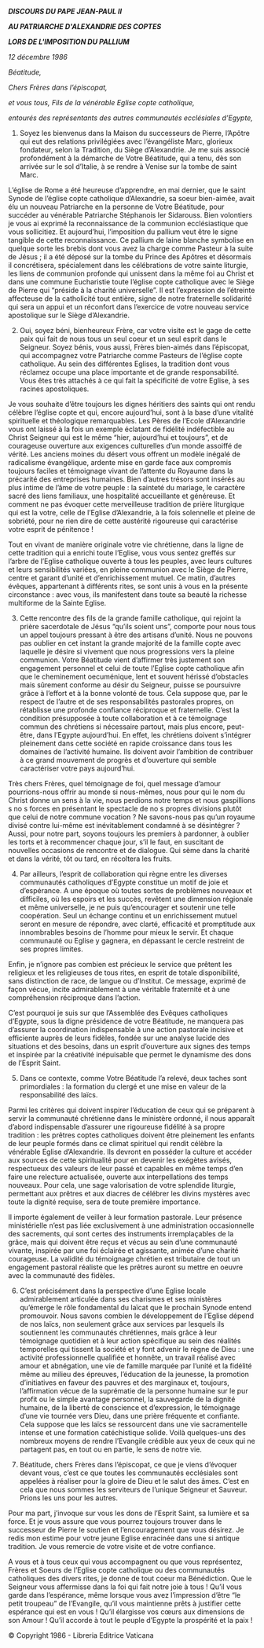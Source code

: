 ***DISCOURS DU PAPE JEAN-PAUL II***

***AU PATRIARCHE D'ALEXANDRIE DES COPTES***

***LORS DE L'IMPOSITION DU PALLIUM***

*12 décembre 1986*

*Béatitude,*

*Chers Frères dans l’épiscopat,*

*et vous tous, Fils de la vénérable Eglise copte catholique,*

*entourés des représentants des autres communautés ecclésiales d’Egypte,*

1. Soyez les bienvenus dans la Maison du successeurs de Pierre, l’Apôtre qui eut des relations privilégiées avec l’évangéliste Marc, glorieux fondateur, selon la Tradition, du Siège d’Alexandrie. Je me suis associé profondément à la démarche de Votre Béatitude, qui a tenu, dès son arrivée sur le sol d’Italie, à se rendre à Venise sur la tombe de saint Marc.

L’église de Rome a été heureuse d’apprendre, en mai dernier, que le saint Synode de l’église copte catholique d’Alexandrie, sa soeur bien-aimée, avait élu un nouveau Patriarche en la personne de Votre Béatitude, pour succéder au vénérable Patriarche Stéphanois Ier Sidarouss. Bien volontiers je vous ai exprimé la reconnaissance de la communion ecclésiastique que vous sollicitiez. Et aujourd’hui, l’imposition du pallium veut être le signe tangible de cette reconnaissance. Ce pallium de laine blanche symbolise en quelque sorte les brebis dont vous avez la charge comme Pasteur à la suite de Jésus ; il a été déposé sur la tombe du Prince des Apôtres et désormais il concrétisera, spécialement dans les célébrations de votre sainte liturgie, les liens de communion profonde qui unissent dans la même foi au Christ et dans une commune Eucharistie toute l’église copte catholique avec le Siège de Pierre qui “préside à la charité universelle”. Il est l’expression de l’étreinte affecteuse de la catholicité tout entière, signe de notre fraternelle solidarité qui sera un appui et un réconfort dans l’exercice de votre nouveau service apostolique sur le Siège d’Alexandrie.

2. Oui, soyez béni, bienheureux Frère, car votre visite est le gage de cette paix qui fait de nous tous un seul coeur et un seul esprit dans le Seigneur. Soyez bénis, vous aussi, Frères bien-aimés dans l’épiscopat, qui accompagnez votre Patriarche comme Pasteurs de l’église copte catholique. Au sein des différentes Eglises, la tradition dont vous réclamez occupe una place importante et de grande responsabilité. Vous êtes très attachés à ce qui fait la spécificité de votre Eglise, à ses racines apostoliques.

Je vous souhaite d’être toujours les dignes héritiers des saints qui ont rendu célèbre l’église copte et qui, encore aujourd’hui, sont à la base d’une vitalité spirituelle et théologique remarquables. Les Pères de l’Ecole d’Alexandrie vous ont laissé à la fois un exemple éclatant de fidélité indéfectible au Christ Seigneur qui est le même “hier, aujourd’hui et toujours”, et de courageuse ouverture aux exigences culturelles d’un monde assoiffé de vérité. Les anciens moines du désert vous offrent un modèle inégalé de radicalisme évangélique, ardente mise en garde face aux compromis toujours faciles et témoignage vivant de l’attente du Royaume dans la précarité des entreprises humaines. Bien d’autres trésors sont insérés au plus intime de l’âme de votre peuple : la sainteté du mariage, le caractère sacré des liens familiaux, une hospitalité accueillante et généreuse. Et comment ne pas évoquer cette merveilleuse tradition de prière liturgique qui est la votre, celle de l’Eglise d’Alexandrie, à la fois solennelle et pleine de sobriété, pour ne rien dire de cette austérité rigoureuse qui caractérise votre esprit de pénitence !

Tout en vivant de manière originale votre vie chrétienne, dans la ligne de cette tradition qui a enrichi toute l’Eglise, vous vous sentez greffés sur l’arbre de l’Eglise catholique ouverte à tous les peuples, avec leurs cultures et leurs sensibilités variées, en pleine communion avec le Siège de Pierre, centre et garant d’unité et d’enrichissement mutuel. Ce matin, d’autres évêques, appartenant à différents rites, se sont unis à vous en la présente circonstance : avec vous, ils manifestent dans toute sa beauté la richesse multiforme de la Sainte Eglise.

3. Cette rencontre des fils de la grande famille catholique, qui rejoint la prière sacerdotale de Jésus “qu’ils soient uns”, comporte pour nous tous un appel toujours pressant à être des artisans d’unité. Nous ne pouvons pas oublier en cet instant la grande majorité de la famille copte avec laquelle je désire si vivement que nous progressions vers la pleine communion. Votre Béatitude vient d’affirmer très justement son engagement personnel et celui de toute l’Eglise copte catholique afin que le cheminement oecuménique, lent et souvent hérissé d’obstacles mais sûrement conforme au désir du Seigneur, puisse se poursuivre grâce à l’effort et à la bonne volonté de tous. Cela suppose que, par le respect de l’autre et de ses responsabilités pastorales propres, on rétablisse une profonde confiance réciproque et fraternelle. C’est la condition présupposée à toute collaboration et à ce témoignage commun des chrétiens si nécessaire partout, mais plus encore, peut-être, dans l’Egypte aujourd’hui. En effet, les chrétiens doivent s’intégrer pleinement dans cette société en rapide croissance dans tous les domaines de l’activité humaine. Ils doivent avoir l’ambition de contribuer à ce grand mouvement de progrès et d’ouverture qui semble caractériser votre pays aujourd’hui.

Très chers Frères, quel témoignage de foi, quel message d’amour pourrions-nous offrir au monde si nous-mêmes, nous pour qui le nom du Christ donne un sens à la vie, nous perdions notre temps et nous gaspillions s no s forces en présentant le spectacle de no s propres divisions plutôt que celui de notre commune vocation ? Ne savons-nous pas qu’un royaume divisé contre lui-même est inévitablement condamné à se désintégrer ? Aussi, pour notre part, soyons toujours les premiers à pardonner, à oublier les torts et à recommencer chaque jour, s’il le faut, en suscitant de nouvelles occasions de rencontre et de dialogue. Qui sème dans la charité et dans la vérité, tôt ou tard, en récoltera les fruits.

4. Par ailleurs, l’esprit de collaboration qui règne entre les diverses communautés catholiques d’Egypte constitue un motif de joie et d’espérance. A une époque où toutes sortes de problèmes nouveaux et difficiles, où les espoirs et les succès, revêtent une dimension régionale et même universelle, je ne puis qu’encourager et soutenir une telle coopération. Seul un échange continu et un enrichissement mutuel seront en mesure de répondre, avec clarté, efficacité et promptitude aux innombrables besoins de l’homme pour mieux le servir. Et chaque communauté ou Eglise y gagnera, en dépassant le cercle restreint de ses propres limites.

Enfin, je n’ignore pas combien est précieux le service que prêtent les religieux et les religieuses de tous rites, en esprit de totale disponibilité, sans distinction de race, de langue ou d’Institut. Ce message, exprimé de façon vécue, incite admirablement à une véritable fraternité et à une compréhension réciproque dans l’action.

C’est pourquoi je suis sur que l’Assemblée des Evêques catholiques d’Egypte, sous la digne présidence de votre Béatitude, ne manquera pas d’assurer la coordination indispensable à une action pastorale incisive et efficiente auprès de leurs fidèles, fondée sur une analyse lucide des situations et des besoins, dans un esprit d’ouverture aux signes des temps et inspirée par la créativité inépuisable que permet le dynamisme des dons de l’Esprit Saint.

5. Dans ce contexte, comme Votre Béatitude l’a relevé, deux taches sont primordiales : la formation du clergé et une mise en valeur de la responsabilité des laïcs.

Parmi les critères qui doivent inspirer l’éducation de ceux qui se préparent à servir la communauté chrétienne dans le ministère ordonné, il nous apparaît d’abord indispensable d’assurer une rigoureuse fidélité à sa propre tradition : les prêtres coptes catholiques doivent être pleinement les enfants de leur peuple formés dans ce climat spirituel qui rendit célèbre la vénérable Eglise d’Alexandrie. Ils devront en posséder la culture et accéder aux sources de cette spiritualité pour en devenir les exégètes avisés, respectueux des valeurs de leur passé et capables en même temps d’en faire une relecture actualisée, ouverte aux interpellations des temps nouveaux. Pour cela, une sage valorisation de votre splendide liturgie, permettant aux prêtres et aux diacres de célébrer les divins mystères avec toute la dignité requise, sera de toute première importance.

Il importe également de veiller à leur formation pastorale. Leur présence ministérielle n’est pas liée exclusivement à une administration occasionnelle des sacrements, qui sont certes des instruments irremplaçables de la grâce, mais qui doivent être reçus et vécus au sein d’une communauté vivante, inspirée par une foi éclairée et agissante, animée d’une charité courageuse. La validité du témoignage chrétien est tributaire de tout un engagement pastoral réaliste que les prêtres auront su mettre en oeuvre avec la communauté des fidèles.

6. C’est précisément dans la perspective d’une Eglise locale admirablement articulée dans ses charismes et ses ministères qu’émerge le rôle fondamental du laïcat que le prochain Synode entend promouvoir. Nous savons combien le développement de l’Eglise dépend de nos laïcs, non seulement grâce aux services par lesquels ils soutiennent les communautés chrétiennes, mais grâce à leur témoignage quotidien et à leur action spécifique au sein des réalités temporelles qui tissent la société et y font advenir le règne de Dieu : une activité professionnelle qualifiée et honnête, un travail réalisé avec amour et abnégation, une vie de famille marquée par l’unité et la fidélité même au milieu des épreuves, l’éducation de la jeunesse, la promotion d’initiatives en faveur des pauvres et des marginaux et, toujours, l’affirmation vécue de la suprématie de la personne humaine sur le pur profit ou le simple avantage personnel, la sauvegarde de la dignité humaine, de la liberté de conscience et d’expression, le témoignage d’une vie tournée vers Dieu, dans une prière fréquente et confiante. Cela suppose que les laïcs se ressourcent dans une vie sacramentelle intense et une formation catéchistique solide. Voilà quelques-uns des nombreux moyens de rendre l’Evangile crédible aux yeux de ceux qui ne partagent pas, en tout ou en partie, le sens de notre vie.

7. Béatitude, chers Frères dans l’épiscopat, ce que je viens d’évoquer devant vous, c’est ce que toutes les communautés ecclésiales sont appelées à réaliser pour la gloire de Dieu et le salut des âmes. C’est en cela que nous sommes les serviteurs de l’unique Seigneur et Sauveur. Prions les uns pour les autres.

Pour ma part, j’invoque sur vous les dons de l’Esprit Saint, sa lumière et sa force. Et je vous assure que vous pourrez toujours trouver dans le successeur de Pierre le soutien et l’encouragement que vous désirez. Je redis mon estime pour votre jeune Eglise enracinée dans une si antique tradition. Je vous remercie de votre visite et de votre confiance.

A vous et à tous ceux qui vous accompagnent ou que vous représentez, Frères et Soeurs de l’Eglise copte catholique ou des communautés catholiques des divers rites, je donne de tout coeur ma Bénédiction. Que le Seigneur vous affermisse dans la foi qui fait notre joie à tous ! Qu’il vous garde dans l’espérance, même lorsque vous avez l’impression d’être “le petit troupeau” de l’Evangile, qu’il vous maintienne prêts à justifier cette espérance qui est en vous ! Qu’il élargisse vos cœurs aux dimensions de son Amour ! Qu’il accorde à tout le peuple d’Egypte la prospérité et la paix !

© Copyright 1986 - Libreria Editrice Vaticana